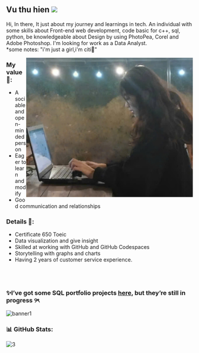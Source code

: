 <h2> Vu thu hien <img src="https://media.giphy.com/media/v1.Y2lkPTc5MGI3NjExbjZ5ZzBkZ2oyMzJhaHFlYmh6dm9jOHBrdTUzNnA0OGViZDRja2h2NiZlcD12MV9zdGlja2Vyc19zZWFyY2gmY3Q9cw/ue7Oh8WdVspgI/giphy.gif" width="50"></h2>


Hi, In there, It just about my journey and learnings in tech. An individual with some skills about Front-end web development, code basic for c++, sql, python, be knowledgeable about Design by using PhotoPea, Corel and Adobe Photoshop. I'm looking for work as a Data Analyst. </br>
*some notes: "i'm just a girl,i'm citi🎀"

<img align="right" alt="image" src="https://github.com/vthuhien/vthuhien/blob/main/image.jpg" width="450">

### My value 🌱:
- A sociable and open-minded person</br>
- Eager to learn and modify</br>
- Good communication and relationships</br>

### Details 📝: 

- Certificate 650 Toeic</br>
- Data visualization and give insight</br>
- Skilled at working with GitHub and GitHub Codespaces</br>
- Storytelling with graphs and charts</br>
- Having 2 years of customer service experience. </br>
</br>
</br>

### ✨I’ve got some SQL portfolio projects [here](https://github.com/vthuhien/Portfolio_project), but they’re still in progress ୨ৎ

![banner1](https://github.com/user-attachments/assets/8b791315-1364-4618-a68b-93c4a3b7c01b)


### 📊 GitHub Stats:
![3](https://github.com/user-attachments/assets/d8c0c41b-9b5b-451b-92b7-285d696093a7)




